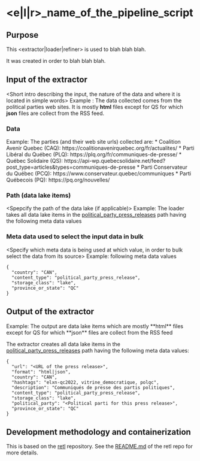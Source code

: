 # <e|l|r>_name_of_the_pipeline_script

## Purpose
This <extractor|loader|refiner> is used to blah blah blah.  

It was created in order to blah blah blah.  

## Input of the extractor
<Short intro describing the input, the nature of the data and where it is located in simple words>
Example : The data collected comes from the political parties web sites.  It is mostly **html** files except for QS for which **json** files are collect from the RSS feed.

### Data
<Detailed description of the input data>
Example:
  The parties (and their web site urls) collected are:
  * Coalition Avenir Quebec (CAQ): https://coalitionavenirquebec.org/fr/actualites/
  * Parti Libéral du Québec (PLQ): https://plq.org/fr/communiques-de-presse/
  * Québec Solidaire (QS): https://api-wp.quebecsolidaire.net/feed?post_type=articles&types=communiques-de-presse
  * Parti Conservateur du Québec (PCQ): https://www.conservateur.quebec/communiques
  * Parti Québecois (PQ): https://pq.org/nouvelles/
  
### Path (data lake items)
<Spepcify the path of the data lake (if applicable)>
Example:
  The loader takes all data lake items in the [political_party_press_releases](https://clhub.clessn.cloud/admin/core/lake/?path=political_party_press_releases) path having the following meta data values

### Meta data used to select the input data in bulk
<Specify which meta data is being used at which value, in order to bulk select the data from its source>
Example:
  following meta data values
  ```
  {
    "country": "CAN",
    "content_type": "political_party_press_release",
    "storage_class": "lake",
    "province_or_state": "QC"
  }
  ```


## Output of the extractor
<Descripe the output data in simple terms>
Example:
  The output are data lake items which are mostly **html** files except for QS for which **json** files are collect from the RSS feed

  The extractor creates all data lake items in the [political_party_press_releases](https://clhub.clessn.cloud/admin/core/lake/?path=political_party_press_releases) path having the following meta data values:

  ```
  {
    "url": "<URL of the press release>",
    "format": "html|json",
    "country": "CAN",
    "hashtags": "elxn-qc2022, vitrine_democratique, polqc",
    "description": "Communiqués de presse des partis politiques",
    "content_type": "political_party_press_release",
    "storage_class": "lake",
    "political_party": "<Political parti for this press release>",
    "province_or_state": "QC"
  }
  ```

## Development methodology and containerization
This is based on the [retl](https://github.com/clessn/retl) repository.
See the [README.md](https://github.com/clessn/retl/blob/master/README.md) of the retl repo for more details.
